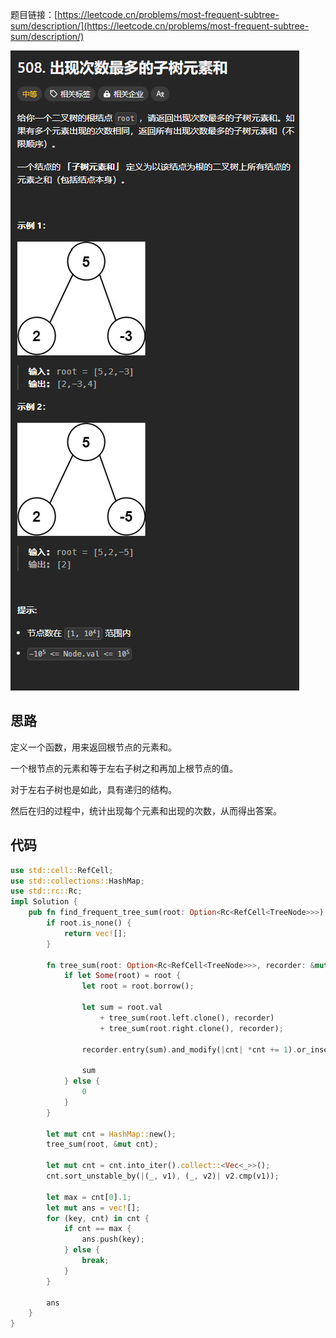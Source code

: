 题目链接：[https://leetcode.cn/problems/most-frequent-subtree-sum/description/](https://leetcode.cn/problems/most-frequent-subtree-sum/description/)

![](../../../../../images/2024/1732789852997-3b5aaab6-34d8-4a32-952d-ee873508b123.png)

## 思路
定义一个函数，用来返回根节点的元素和。

一个根节点的元素和等于左右子树之和再加上根节点的值。

对于左右子树也是如此，具有递归的结构。

然后在归的过程中，统计出现每个元素和出现的次数，从而得出答案。

## 代码
```rust
use std::cell::RefCell;
use std::collections::HashMap;
use std::rc::Rc;
impl Solution {
    pub fn find_frequent_tree_sum(root: Option<Rc<RefCell<TreeNode>>>) -> Vec<i32> {
        if root.is_none() {
            return vec![];
        }

        fn tree_sum(root: Option<Rc<RefCell<TreeNode>>>, recorder: &mut HashMap<i32, i32>) -> i32 {
            if let Some(root) = root {
                let root = root.borrow();

                let sum = root.val
                    + tree_sum(root.left.clone(), recorder)
                    + tree_sum(root.right.clone(), recorder);

                recorder.entry(sum).and_modify(|cnt| *cnt += 1).or_insert(1);

                sum
            } else {
                0
            }
        }

        let mut cnt = HashMap::new();
        tree_sum(root, &mut cnt);
        
        let mut cnt = cnt.into_iter().collect::<Vec<_>>();
        cnt.sort_unstable_by(|(_, v1), (_, v2)| v2.cmp(v1));

        let max = cnt[0].1;
        let mut ans = vec![];
        for (key, cnt) in cnt {
            if cnt == max {
                ans.push(key);
            } else {
                break;
            }
        }

        ans
    }
}
```




